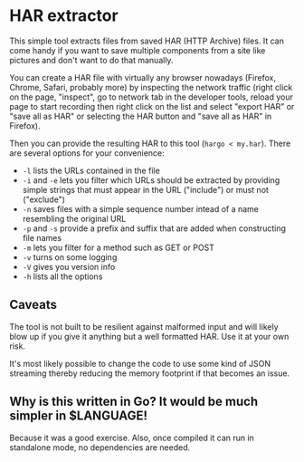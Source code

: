 # HAR extractor

This simple tool extracts files from saved HAR (HTTP Archive) files. It can
come handy if you want to save multiple components from a site like pictures
and don't want to do that manually.

You can create a HAR file with virtually any browser nowadays (Firefox, Chrome,
Safari, probably more) by inspecting the network traffic (right click on the
page, "inspect", go to network tab in the developer tools, reload your page to
start recording then right click on the list and select "export HAR" or "save
all as HAR" or selecting the HAR button and "save all as HAR" in Firefox).

Then you can provide the resulting HAR to this tool (`hargo < my.har`).
There are several options for your convenience:
* `-l` lists the URLs contained in the file
* `-i` and `-e` lets you filter which URLs should be extracted by providing
  simple strings that must appear in the URL ("include") or must not
  ("exclude")
* `-n` saves files with a simple sequence number intead of a name resembling
  the original URL 
* `-p` and `-s` provide a prefix and suffix that are added when constructing
  file names
* `-m` lets you filter for a method such as GET or POST
* `-v` turns on some logging 
* `-V` gives you version info 
* `-h` lists all the options


## Caveats

The tool is not built to be resilient against malformed input and will likely
blow up if you give it anything but a well formatted HAR. Use it at your own
risk.

It's most likely possible to change the code to use some kind of JSON streaming
thereby reducing the memory footprint if that becomes an issue.


## Why is this written in Go? It would be much simpler in $LANGUAGE!

Because it was a good exercise. Also, once compiled it can run in standalone
mode, no dependencies are needed. 
